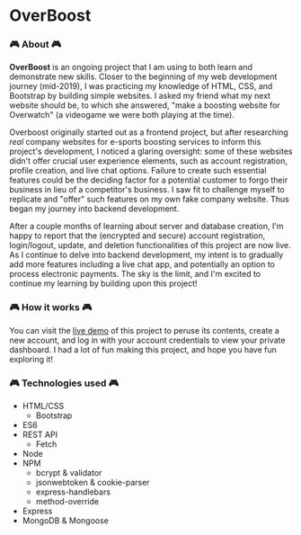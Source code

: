 # OverBoost

### 🎮 About 🎮
**OverBoost** is an ongoing project that I am using to both learn and demonstrate new skills. Closer to the beginning of my web development journey (mid-2019), I was practicing my knowledge of HTML, CSS, and Bootstrap by building simple websites. I asked my friend what my next website should be, to which she answered, "make a boosting website for Overwatch" (a videogame we were both playing at the time). 

Overboost originally started out as a frontend project, but after researching *real* company websites for e-sports boosting services to inform this project's development, I noticed a glaring oversight: some of these websites didn't offer crucial user experience elements, such as account registration, profile creation, and live chat options. Failure to create such essential features could be the deciding factor for a potential customer to forgo their business in lieu of a competitor's business. I saw fit to challenge myself to replicate and "offer" such features on my own fake company website. Thus began my journey into backend development.

After a couple months of learning about server and database creation, I'm happy to report that the (encrypted and secure) account registration, login/logout, update, and deletion functionalities of this project are now live. As I continue to delve into backend development, my intent is to gradually add more features including a live chat app, and potentially an option to process electronic payments. The sky is the limit, and I'm excited to continue my learning by building upon this project!

### 🎮 How it works 🎮
You can visit the [live demo](https://overboost.onrender.com/) of this project to peruse its contents, create a new account, and log in with your account credentials to view your private dashboard. I had a lot of fun making this project, and hope you have fun exploring it!

### 🎮 Technologies used 🎮

- HTML/CSS
	- Bootstrap
- ES6
- REST API
	- Fetch
- Node
- NPM
	- bcrypt & validator
	- jsonwebtoken & cookie-parser
	- express-handlebars
	- method-override
- Express
- MongoDB & Mongoose




